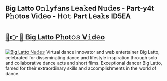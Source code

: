 ## Big Latto O𝚗𝚕yf𝚊ns L𝚎a𝚔ed N𝚞𝚍es - Part-y4t P𝚑𝚘tos Vi𝚍𝚎o - H𝚘𝚝 Part L𝚎a𝚔s lD5EA

# <h2><a href="http://kfdnzxi.oniu.top/?m=Big+Latto">🔗👉 🔴 Big Latto P𝚑ot𝚘𝚜 V𝚒d𝚎o</a></h2>

[![Big Latto Nu𝚍e𝚜](https://i.imgur.com/0qMVB7G.gif)](http://kfdnzxi.oniu.top/?m=Big+Latto)
Virtual dance innovator and web entertainer Big Latto, celebrated for disseminating dance and lifestyle inspiration through solo and collaborative dance acts and short films. Exceptional dancer Big Latto, famed for their extraordinary skills and accomplishments in the world of dance.  
